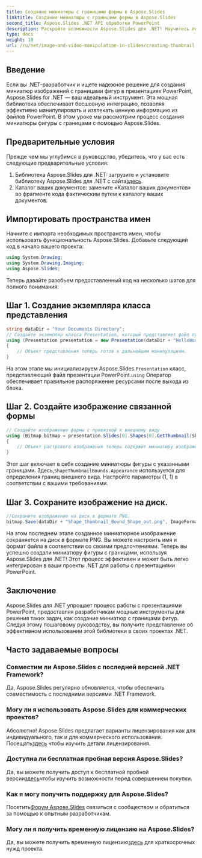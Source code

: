 ```yaml
---
title: Создание миниатюры с границами формы в Aspose.Slides
linktitle: Создание миниатюры с границами формы в Aspose.Slides
second_title: Aspose.Slides .NET API обработки PowerPoint
description: Раскройте возможности Aspose.Slides для .NET! Научитесь легко создавать миниатюры фигур с границами, используя наше пошаговое руководство.
type: docs
weight: 10
url: /ru/net/image-and-video-manipulation-in-slides/creating-thumbnail-bounds-shape/
---
```

## Введение
Если вы .NET-разработчик и ищете надежное решение для создания миниатюр изображений с границами фигур в презентациях PowerPoint, Aspose.Slides for .NET — ваш идеальный инструмент. Эта мощная библиотека обеспечивает бесшовную интеграцию, позволяя эффективно манипулировать и извлекать ценную информацию из файлов PowerPoint. В этом уроке мы рассмотрим процесс создания миниатюры фигуры с границами с помощью Aspose.Slides.
## Предварительные условия
Прежде чем мы углубимся в руководство, убедитесь, что у вас есть следующие предварительные условия:
1.  Библиотека Aspose.Slides для .NET: загрузите и установите библиотеку Aspose.Slides для .NET с сайта[здесь](https://releases.aspose.com/slides/net/).
2. Каталог ваших документов: замените «Каталог ваших документов» во фрагменте кода фактическим путем к каталогу ваших документов.
## Импортировать пространства имен
Начните с импорта необходимых пространств имен, чтобы использовать функциональность Aspose.Slides. Добавьте следующий код в начало вашего проекта:
```csharp
using System.Drawing;
using System.Drawing.Imaging;
using Aspose.Slides;
```
Теперь давайте разобьем предоставленный код на несколько шагов для полного понимания:
## Шаг 1. Создание экземпляра класса представления
```csharp
string dataDir = "Your Documents Directory";
// Создайте экземпляр класса Presentation, который представляет файл презентации.
using (Presentation presentation = new Presentation(dataDir + "HelloWorld.pptx"))
{
    // Объект представления теперь готов к дальнейшим манипуляциям.
}
```
 На этом этапе мы инициализируем Aspose.Slides.`Presentation` класс, представляющий файл презентации PowerPoint.`using` Оператор обеспечивает правильное распоряжение ресурсами после выхода из блока.
## Шаг 2. Создайте изображение связанной формы
```csharp
// Создайте изображение формы с привязкой к внешнему виду
using (Bitmap bitmap = presentation.Slides[0].Shapes[0].GetThumbnail(ShapeThumbnailBounds.Appearance, 1, 1))
{
    // Объект растрового изображения теперь содержит миниатюру изображения с указанными границами.
}
```
 Этот шаг включает в себя создание миниатюры фигуры с указанными границами. Здесь,`ShapeThumbnailBounds.Appearance` используется для определения границ внешнего вида. Настройте параметры (1, 1) в соответствии с вашими требованиями.
## Шаг 3. Сохраните изображение на диск.
```csharp
//Сохраните изображение на диск в формате PNG.
bitmap.Save(dataDir + "Shape_thumbnail_Bound_Shape_out.png", ImageFormat.Png);
```
На этом последнем этапе созданное миниатюрное изображение сохраняется на диск в формате PNG. Вы можете настроить имя и формат файла в соответствии со своими предпочтениями.
Теперь вы успешно создали миниатюру фигуры с границами, используя Aspose.Slides для .NET! Этот процесс эффективен и может быть легко интегрирован в ваши проекты .NET для работы с презентациями PowerPoint.
## Заключение
Aspose.Slides для .NET упрощает процесс работы с презентациями PowerPoint, предоставляя разработчикам мощные инструменты для решения таких задач, как создание миниатюр с границами фигур. Следуя этому пошаговому руководству, вы получите представление об эффективном использовании этой библиотеки в своих проектах .NET.
## Часто задаваемые вопросы
### Совместим ли Aspose.Slides с последней версией .NET Framework?
Да, Aspose.Slides регулярно обновляется, чтобы обеспечить совместимость с последними версиями .NET Framework.
### Могу ли я использовать Aspose.Slides для коммерческих проектов?
 Абсолютно! Aspose.Slides предлагает варианты лицензирования как для индивидуального, так и для коммерческого использования. Посещать[здесь](https://purchase.aspose.com/buy) чтобы изучить детали лицензирования.
### Доступна ли бесплатная пробная версия Aspose.Slides?
 Да, вы можете получить доступ к бесплатной пробной версии[здесь](https://releases.aspose.com/)чтобы изучить возможности перед совершением покупки.
### Как я могу получить поддержку для Aspose.Slides?
 Посетить[Форум Aspose.Slides](https://forum.aspose.com/c/slides/11) связаться с сообществом и обратиться за помощью к опытным разработчикам.
### Могу ли я получить временную лицензию на Aspose.Slides?
 Да, вы можете получить временную лицензию[здесь](https://purchase.aspose.com/temporary-license/) для краткосрочных нужд проекта.